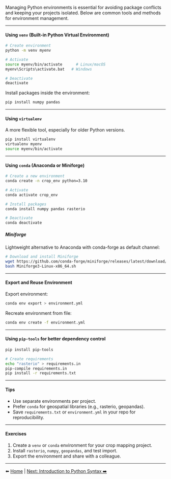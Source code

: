 Managing Python environments is essential for avoiding package conflicts and keeping your projects isolated. Below are common tools and methods for environment management.

---

#### Using `venv` (Built-in Python Virtual Environment)

```bash
# Create environment
python -m venv myenv

# Activate
source myenv/bin/activate      # Linux/macOS
myenv\Scripts\activate.bat   # Windows

# Deactivate
deactivate
```

Install packages inside the environment:

```bash
pip install numpy pandas
```

---

#### Using `virtualenv`

A more flexible tool, especially for older Python versions.

```bash
pip install virtualenv
virtualenv myenv
source myenv/bin/activate
```

---

#### Using `conda` (Anaconda or Miniforge)

```bash
# Create a new environment
conda create -n crop_env python=3.10

# Activate
conda activate crop_env

# Install packages
conda install numpy pandas rasterio

# Deactivate
conda deactivate
```

##### Miniforge

Lightweight alternative to Anaconda with conda-forge as default channel:

```bash
# Download and install Miniforge
wget https://github.com/conda-forge/miniforge/releases/latest/download/Miniforge3-Linux-x86_64.sh
bash Miniforge3-Linux-x86_64.sh
```

---

#### Export and Reuse Environment

Export environment:

```bash
conda env export > environment.yml
```

Recreate environment from file:

```bash
conda env create -f environment.yml
```

---

#### Using `pip-tools` for better dependency control

```bash
pip install pip-tools

# Create requirements
echo "rasterio" > requirements.in
pip-compile requirements.in
pip install -r requirements.txt
```

---

#### Tips

- Use separate environments per project.
- Prefer `conda` for geospatial libraries (e.g., rasterio, geopandas).
- Save `requirements.txt` or `environment.yml` in your repo for reproducibility.

---

#### Exercises

1. Create a `venv` or `conda` environment for your crop mapping project.
2. Install `rasterio`, `numpy`, `geopandas`, and test import.
3. Export the environment and share with a colleague.

---

⬅️ [Home](index.md) | [Next: Introduction to Python Syntax ➡️](Syntax.md)
